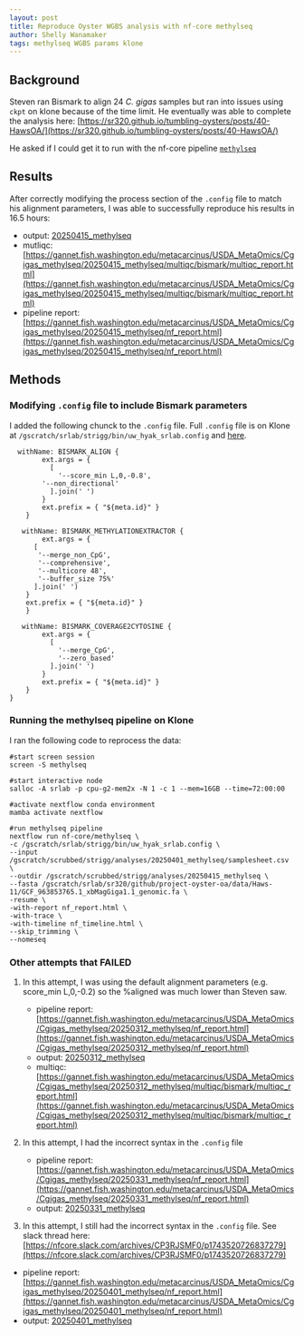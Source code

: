 ```yaml
---
layout: post
title: Reproduce Oyster WGBS analysis with nf-core methylseq
author: Shelly Wanamaker
tags: methylseq WGBS params klone 
---
```

## Background

Steven ran Bismark to align 24 _C. gigas_ samples but ran into issues using `ckpt` on klone because of the time limit. He eventually was able to complete the analysis here: [https://sr320.github.io/tumbling-oysters/posts/40-HawsOA/](https://sr320.github.io/tumbling-oysters/posts/40-HawsOA/) 

He asked if I could get it to run with the nf-core pipeline [`methylseq`](https://nf-co.re/methylseq/2.6.0/)

## Results

After correctly modifying the process section of the `.config` file to match his alignment parameters, I was able to successfully reproduce his results in 16.5 hours:

- output: [20250415_methylseq](https://gannet.fish.washington.edu/metacarcinus/USDA_MetaOmics/Cgigas_methylseq/20250415_methylseq/nf_report.html)
- mutliqc:[https://gannet.fish.washington.edu/metacarcinus/USDA_MetaOmics/Cgigas_methylseq/20250415_methylseq/multiqc/bismark/multiqc_report.html](https://gannet.fish.washington.edu/metacarcinus/USDA_MetaOmics/Cgigas_methylseq/20250415_methylseq/multiqc/bismark/multiqc_report.html)
- pipeline report: [https://gannet.fish.washington.edu/metacarcinus/USDA_MetaOmics/Cgigas_methylseq/20250415_methylseq/nf_report.html](https://gannet.fish.washington.edu/metacarcinus/USDA_MetaOmics/Cgigas_methylseq/20250415_methylseq/nf_report.html)

## Methods
### Modifying `.config` file to include Bismark parameters

I added the following chunck to the `.config`
file. Full `.config` file is on Klone at `/gscratch/srlab/strigg/bin/uw_hyak_srlab.config` and [here](https://gannet.fish.washington.edu/metacarcinus/USDA_MetaOmics/Cgigas_methylseq/20250415_methylseq/uw_hyak_srlab.config).

```
  withName: BISMARK_ALIGN {
        ext.args = {
          [
            '--score_min L,0,-0.8',
	    '--non_directional'
          ].join(' ')
        }
        ext.prefix = { "${meta.id}" }
    }
   
   withName: BISMARK_METHYLATIONEXTRACTOR {
        ext.args = {
	  [
	   '--merge_non_CpG',
	   '--comprehensive',
	   '--multicore 48',
	   '--buffer_size 75%'
	  ].join(' ')
	}
	ext.prefix = { "${meta.id}" }
    }

   withName: BISMARK_COVERAGE2CYTOSINE {
        ext.args = {
          [
            '--merge_CpG',
            '--zero_based'
          ].join(' ')
        }
        ext.prefix = { "${meta.id}" }
    }
}
```
### Running the methylseq pipeline on Klone

I ran the following code to reprocess the data:

```
#start screen session 
screen -S methylseq

#start interactive node
salloc -A srlab -p cpu-g2-mem2x -N 1 -c 1 --mem=16GB --time=72:00:00

#activate nextflow conda environment
mamba activate nextflow

#run methylseq pipeline
nextflow run nf-core/methylseq \
-c /gscratch/srlab/strigg/bin/uw_hyak_srlab.config \
--input /gscratch/scrubbed/strigg/analyses/20250401_methylseq/samplesheet.csv \
--outdir /gscratch/scrubbed/strigg/analyses/20250415_methylseq \
--fasta /gscratch/srlab/sr320/github/project-oyster-oa/data/Haws-11/GCF_963853765.1_xbMagGiga1.1_genomic.fa \
-resume \
-with-report nf_report.html \
-with-trace \
-with-timeline nf_timeline.html \
--skip_trimming \
--nomeseq 

```

### Other attempts that FAILED

1. In this attempt, I was using the default alignment parameters (e.g. score_min L,0,-0.2) so the %aligned was much lower than Steven saw.

	- pipeline report: [https://gannet.fish.washington.edu/metacarcinus/USDA_MetaOmics/Cgigas_methylseq/20250312_methylseq/nf_report.html](https://gannet.fish.washington.edu/metacarcinus/USDA_MetaOmics/Cgigas_methylseq/20250312_methylseq/nf_report.html)
	- output: [20250312_methylseq](https://gannet.fish.washington.edu/metacarcinus/USDA_MetaOmics/Cgigas_methylseq/20250312_methylseq/)
	- multiqc: [https://gannet.fish.washington.edu/metacarcinus/USDA_MetaOmics/Cgigas_methylseq/20250312_methylseq/multiqc/bismark/multiqc_report.html](https://gannet.fish.washington.edu/metacarcinus/USDA_MetaOmics/Cgigas_methylseq/20250312_methylseq/multiqc/bismark/multiqc_report.html)

2. In this attempt, I had the incorrect syntax in the `.config` file

	- pipeline report: [https://gannet.fish.washington.edu/metacarcinus/USDA_MetaOmics/Cgigas_methylseq/20250331_methylseq/nf_report.html](https://gannet.fish.washington.edu/metacarcinus/USDA_MetaOmics/Cgigas_methylseq/20250331_methylseq/nf_report.html)
	- output: [20250331_methylseq](https://gannet.fish.washington.edu/metacarcinus/USDA_MetaOmics/Cgigas_methylseq/20250331_methylseq/)


3. In this attempt, I still had the incorrect syntax in the `.config` file. See slack thread here: [https://nfcore.slack.com/archives/CP3RJSMF0/p1743520726837279](https://nfcore.slack.com/archives/CP3RJSMF0/p1743520726837279)

- pipeline report: [https://gannet.fish.washington.edu/metacarcinus/USDA_MetaOmics/Cgigas_methylseq/20250401_methylseq/nf_report.html](https://gannet.fish.washington.edu/metacarcinus/USDA_MetaOmics/Cgigas_methylseq/20250401_methylseq/nf_report.html)
- output: [20250401_methylseq](https://gannet.fish.washington.edu/metacarcinus/USDA_MetaOmics/Cgigas_methylseq/20250401_methylseq/)












